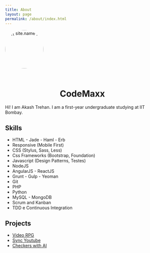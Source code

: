 ```yaml
---
title: About
layout: page
permalink: /about/index.html
---
```

<style>
.selfie{
  width: 125px;
  margin-bottom: 25px;
  border-radius: 100%;
  -webkit-transition: all 0.2s;
          transition: all 0.2s;
  box-shadow: 0;
  opacity: 1;
}
</style>
<img class="selfie" alt="{{ site.name }}" src="{% if site.external-image == true %}{{ site.picture }}{% else %}{{ site.url }}/{{ site.picture }}{% endif %}" />

<center><h1>CodeMaxx</h1></center>
<p>Hi! I am Akash Trehan. I am a first-year undergraduate studying at IIT Bombay.</p>

<p></p>

<h2>Skills</h2>

<ul class="skill-list">
	<li>HTML - Jade - Haml - Erb</li>
	<li>Responsive (Mobile First)</li>
	<li>CSS (Stylus, Sass, Less)</li>
	<li>Css Frameworks (Bootstrap, Foundation)</li>
	<li>Javascript (Design Patterns, Testes)</li>
	<li>NodeJS</li>
	<li>AngularJS - ReactJS</li>
	<li>Grunt - Gulp - Yeoman</li>
	<li>Git</li>
	<li>PHP</li>
	<li>Python</li>
	<li>MySQL - MongoDB</li>
	<li>Scrum and Kanban</li>
	<li>TDD e Continuous Integration</li>
</ul>

<h2>Projects</h2>

<ul>
	<li><a href="https://github.com/nihal111/RPG/tree/gh-pages">Video RPG</a></li>
	<li><a href="https://github.com/CodeMaxx/SyncYoutube">Sync Youtube</a></li>
	<li><a href="https://github.com/CodeMaxx/CS101-Checkers">Checkers with AI</a></li>
</ul>
